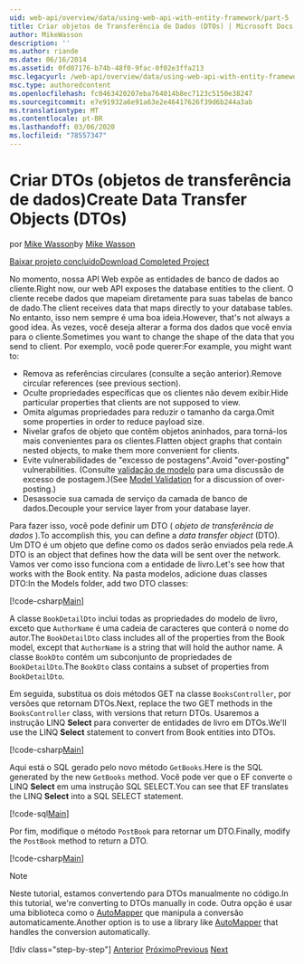 ```yaml
---
uid: web-api/overview/data/using-web-api-with-entity-framework/part-5
title: Criar objetos de Transferência de Dados (DTOs) | Microsoft Docs
author: MikeWasson
description: ''
ms.author: riande
ms.date: 06/16/2014
ms.assetid: 0fd07176-b74b-48f0-9fac-0f02e3ffa213
msc.legacyurl: /web-api/overview/data/using-web-api-with-entity-framework/part-5
msc.type: authoredcontent
ms.openlocfilehash: fc0463420207eba764014b8ec7123c5150e38247
ms.sourcegitcommit: e7e91932a6e91a63e2e46417626f39d6b244a3ab
ms.translationtype: MT
ms.contentlocale: pt-BR
ms.lasthandoff: 03/06/2020
ms.locfileid: "78557347"
---
```

# <a name="create-data-transfer-objects-dtos"></a><span data-ttu-id="77642-102">Criar DTOs (objetos de transferência de dados)</span><span class="sxs-lookup"><span data-stu-id="77642-102">Create Data Transfer Objects (DTOs)</span></span>

<span data-ttu-id="77642-103">por [Mike Wasson](https://github.com/MikeWasson)</span><span class="sxs-lookup"><span data-stu-id="77642-103">by [Mike Wasson](https://github.com/MikeWasson)</span></span>

[<span data-ttu-id="77642-104">Baixar projeto concluído</span><span class="sxs-lookup"><span data-stu-id="77642-104">Download Completed Project</span></span>](https://github.com/MikeWasson/BookService)

<span data-ttu-id="77642-105">No momento, nossa API Web expõe as entidades de banco de dados ao cliente.</span><span class="sxs-lookup"><span data-stu-id="77642-105">Right now, our web API exposes the database entities to the client.</span></span> <span data-ttu-id="77642-106">O cliente recebe dados que mapeiam diretamente para suas tabelas de banco de dado.</span><span class="sxs-lookup"><span data-stu-id="77642-106">The client receives data that maps directly to your database tables.</span></span> <span data-ttu-id="77642-107">No entanto, isso nem sempre é uma boa ideia.</span><span class="sxs-lookup"><span data-stu-id="77642-107">However, that's not always a good idea.</span></span> <span data-ttu-id="77642-108">Às vezes, você deseja alterar a forma dos dados que você envia para o cliente.</span><span class="sxs-lookup"><span data-stu-id="77642-108">Sometimes you want to change the shape of the data that you send to client.</span></span> <span data-ttu-id="77642-109">Por exemplo, você pode querer:</span><span class="sxs-lookup"><span data-stu-id="77642-109">For example, you might want to:</span></span>

- <span data-ttu-id="77642-110">Remova as referências circulares (consulte a seção anterior).</span><span class="sxs-lookup"><span data-stu-id="77642-110">Remove circular references (see previous section).</span></span>
- <span data-ttu-id="77642-111">Oculte propriedades específicas que os clientes não devem exibir.</span><span class="sxs-lookup"><span data-stu-id="77642-111">Hide particular properties that clients are not supposed to view.</span></span>
- <span data-ttu-id="77642-112">Omita algumas propriedades para reduzir o tamanho da carga.</span><span class="sxs-lookup"><span data-stu-id="77642-112">Omit some properties in order to reduce payload size.</span></span>
- <span data-ttu-id="77642-113">Nivelar grafos de objeto que contêm objetos aninhados, para torná-los mais convenientes para os clientes.</span><span class="sxs-lookup"><span data-stu-id="77642-113">Flatten object graphs that contain nested objects, to make them more convenient for clients.</span></span>
- <span data-ttu-id="77642-114">Evite vulnerabilidades de "excesso de postagens".</span><span class="sxs-lookup"><span data-stu-id="77642-114">Avoid "over-posting" vulnerabilities.</span></span> <span data-ttu-id="77642-115">(Consulte [validação de modelo](../../formats-and-model-binding/model-validation-in-aspnet-web-api.md) para uma discussão de excesso de postagem.)</span><span class="sxs-lookup"><span data-stu-id="77642-115">(See [Model Validation](../../formats-and-model-binding/model-validation-in-aspnet-web-api.md) for a discussion of over-posting.)</span></span>
- <span data-ttu-id="77642-116">Desassocie sua camada de serviço da camada de banco de dados.</span><span class="sxs-lookup"><span data-stu-id="77642-116">Decouple your service layer from your database layer.</span></span>

<span data-ttu-id="77642-117">Para fazer isso, você pode definir um DTO ( *objeto de transferência de dados* ).</span><span class="sxs-lookup"><span data-stu-id="77642-117">To accomplish this, you can define a *data transfer object* (DTO).</span></span> <span data-ttu-id="77642-118">Um DTO é um objeto que define como os dados serão enviados pela rede.</span><span class="sxs-lookup"><span data-stu-id="77642-118">A DTO is an object that defines how the data will be sent over the network.</span></span> <span data-ttu-id="77642-119">Vamos ver como isso funciona com a entidade de livro.</span><span class="sxs-lookup"><span data-stu-id="77642-119">Let's see how that works with the Book entity.</span></span> <span data-ttu-id="77642-120">Na pasta modelos, adicione duas classes DTO:</span><span class="sxs-lookup"><span data-stu-id="77642-120">In the Models folder, add two DTO classes:</span></span>

[!code-csharp[Main](part-5/samples/sample1.cs)]

<span data-ttu-id="77642-121">A classe `BookDetailDto` inclui todas as propriedades do modelo de livro, exceto que `AuthorName` é uma cadeia de caracteres que conterá o nome do autor.</span><span class="sxs-lookup"><span data-stu-id="77642-121">The `BookDetailDto` class includes all of the properties from the Book model, except that `AuthorName` is a string that will hold the author name.</span></span> <span data-ttu-id="77642-122">A classe `BookDto` contém um subconjunto de propriedades de `BookDetailDto`.</span><span class="sxs-lookup"><span data-stu-id="77642-122">The `BookDto` class contains a subset of properties from `BookDetailDto`.</span></span>

<span data-ttu-id="77642-123">Em seguida, substitua os dois métodos GET na classe `BooksController`, por versões que retornam DTOs.</span><span class="sxs-lookup"><span data-stu-id="77642-123">Next, replace the two GET methods in the `BooksController` class, with versions that return DTOs.</span></span> <span data-ttu-id="77642-124">Usaremos a instrução LINQ **Select** para converter de entidades de livro em DTOs.</span><span class="sxs-lookup"><span data-stu-id="77642-124">We'll use the LINQ **Select** statement to convert from Book entities into DTOs.</span></span>

[!code-csharp[Main](part-5/samples/sample2.cs)]

<span data-ttu-id="77642-125">Aqui está o SQL gerado pelo novo método `GetBooks`.</span><span class="sxs-lookup"><span data-stu-id="77642-125">Here is the SQL generated by the new `GetBooks` method.</span></span> <span data-ttu-id="77642-126">Você pode ver que o EF converte o LINQ **Select** em uma instrução SQL SELECT.</span><span class="sxs-lookup"><span data-stu-id="77642-126">You can see that EF translates the LINQ **Select** into a SQL SELECT statement.</span></span>

[!code-sql[Main](part-5/samples/sample3.sql)]

<span data-ttu-id="77642-127">Por fim, modifique o método `PostBook` para retornar um DTO.</span><span class="sxs-lookup"><span data-stu-id="77642-127">Finally, modify the `PostBook` method to return a DTO.</span></span>

[!code-csharp[Main](part-5/samples/sample4.cs)]

> [!NOTE]
> <span data-ttu-id="77642-128">Neste tutorial, estamos convertendo para DTOs manualmente no código.</span><span class="sxs-lookup"><span data-stu-id="77642-128">In this tutorial, we're converting to DTOs manually in code.</span></span> <span data-ttu-id="77642-129">Outra opção é usar uma biblioteca como o [AutoMapper](http://automapper.org/) que manipula a conversão automaticamente.</span><span class="sxs-lookup"><span data-stu-id="77642-129">Another option is to use a library like [AutoMapper](http://automapper.org/) that handles the conversion automatically.</span></span>
> 
> [!div class="step-by-step"]
> <span data-ttu-id="77642-130">[Anterior](part-4.md)
> [Próximo](part-6.md)</span><span class="sxs-lookup"><span data-stu-id="77642-130">[Previous](part-4.md)
[Next](part-6.md)</span></span>
